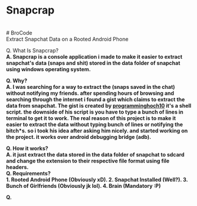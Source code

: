 # Snapcrap
<br>
# BroCode
<br>
Extract Snapchat Data on a Rooted Android Phone 

Q. What Is Snapcrap?<br>
  <b>A.<b> Snapcrap is a console application i made to make it easier to extract snapchat's data (snaps and shit) stored in the data folder of snapchat
     using windows operating system.
  
Q. Why? <br>
  <b>A.<b> I was searching for a way to extract the (snaps saved in the chat) without notifying my friends. after spending hours of browsing and searching through the
     internet i found a gist which claims to extract the data from snapchat. The gist is created by <a href="https://github.com/programminghoch10">programminghoch10</a>
     it's a shell script. the downside of his script is you have to type a bunch of lines in terminal to get it to work. The real reason of this project is to make it 
     easier to extract the data without typing bunch of lines or notifying the bitch*s. so i took his idea after asking him nicely.  and started working on the project. it works over android debugging bridge (adb).
  
Q. How it works? <br>
  <b>A.<b> it just extract the data stored in the data folder of snapchat to sdcard and change the extension to their respective file format using file headers.
    <br>
Q. Requirements? <br>
    1. Rooted Android Phone (Obviously xD).
    2. Snapchat Installed (Well?).
    3. Bunch of Girlfriends (Obviously jk lol).
    4. Brain (Mandatory :P)
    
Q. 

